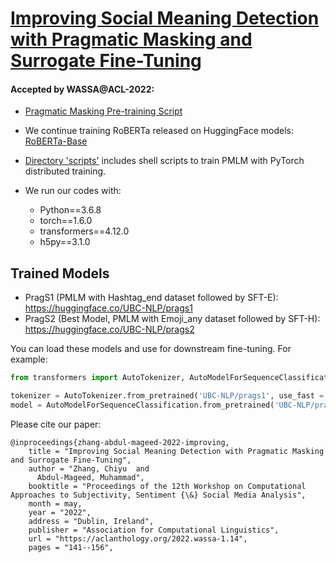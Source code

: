 

# [Improving Social Meaning Detection with Pragmatic Masking and Surrogate Fine-Tuning](https://arxiv.org/abs/2108.00356)
#### Accepted by WASSA@ACL-2022: 

* [Pragmatic Masking Pre-training Script](https://github.com/chiyuzhang94/PMLM-SFT/language_modeling_emohash_h5.py)

* We continue training RoBERTa released on HuggingFace models: [RoBERTa-Base](https://huggingface.co/docs/transformers/model_doc/roberta)

* [Directory 'scripts'](https://github.com/chiyuzhang94/PMLM-SFT/tree/main/scripts) includes shell scripts to train PMLM with PyTorch distributed training.

* We run our codes with:
  * Python==3.6.8
  * torch==1.6.0
  * transformers==4.12.0
  * h5py==3.1.0

## Trained Models
* PragS1 (PMLM with Hashtag_end dataset followed by SFT-E): https://huggingface.co/UBC-NLP/prags1
* PragS2 (Best Model, PMLM with Emoji_any dataset followed by SFT-H): https://huggingface.co/UBC-NLP/prags2

You can load these models and use for downstream fine-tuning. For example:
```python
from transformers import AutoTokenizer, AutoModelForSequenceClassification

tokenizer = AutoTokenizer.from_pretrained('UBC-NLP/prags1', use_fast = True)
model = AutoModelForSequenceClassification.from_pretrained('UBC-NLP/prags1',num_labels=lable_size)
```

Please cite our paper:
```
@inproceedings{zhang-abdul-mageed-2022-improving,
    title = "Improving Social Meaning Detection with Pragmatic Masking and Surrogate Fine-Tuning",
    author = "Zhang, Chiyu  and
      Abdul-Mageed, Muhammad",
    booktitle = "Proceedings of the 12th Workshop on Computational Approaches to Subjectivity, Sentiment {\&} Social Media Analysis",
    month = may,
    year = "2022",
    address = "Dublin, Ireland",
    publisher = "Association for Computational Linguistics",
    url = "https://aclanthology.org/2022.wassa-1.14",
    pages = "141--156",
```

